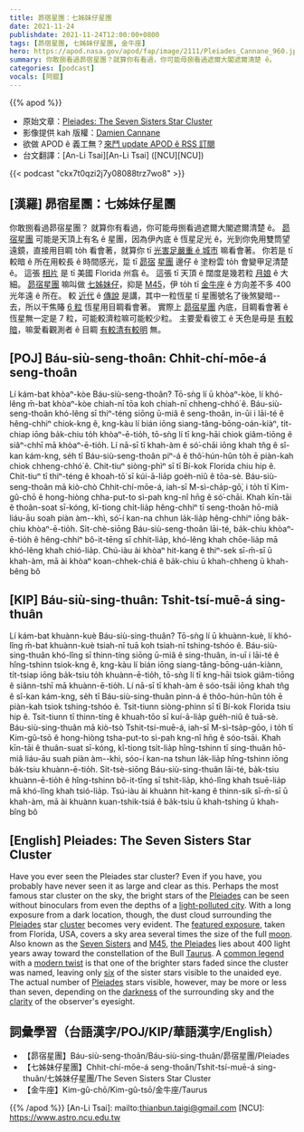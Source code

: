 ```yaml
---
title: 昴宿星團：七姊妹仔星團
date: 2021-11-24
publishdate: 2021-11-24T12:00:00+0800
tags: [昴宿星團, 七姊妹仔星團, 金牛座]
hero: https://apod.nasa.gov/apod/fap/image/2111/Pleiades_Cannane_960.jpg
summary: 你敢捌看過昴宿星團？就算你有看過，你可能毋捌看過遮爾大閣遮爾清楚 ê。
categories: [podcast]
vocals: [阿錕]
---
```


{{% apod %}}

- 原始文章：[Pleiades: The Seven Sisters Star Cluster](https://apod.nasa.gov/apod/ap211124.html)
- 影像提供 kah 版權：[Damien Cannane](https://www.astrobin.com/users/Damien.Cannane/)
- 欲做 APOD ê 義工無？[來鬥 update APOD ê RSS 訂閱](https://asterisk.apod.com/viewtopic.php?f=28&t=42049)
- 台文翻譯：[An-Li Tsai][An-Li Tsai] ([NCU][NCU])

{{< podcast "ckx7t0qzi2j7y08088trz7wo8" >}}

## [漢羅] 昴宿星團：七姊妹仔星團
你敢捌看過昴宿星團？
就算你有看過，你可能毋捌看過遮爾大閣遮爾清楚 ê。
[昴宿星團][Pleiades 1] 可能是天頂上有名 ê 星團，因為伊內底 ê 恆星足光 ê，光到你免用雙筒望遠鏡，直接用目睭 to̍h 看會著，就算你 tī [光害足嚴重 ê 城市][light-polluted city] 嘛看會著。
你若是 tī 較暗 ê 所在用較長 ê 時間感光，踅 tī [昴宿][Pleiades 2] [星團][cluster] 邊仔 ê 塗粉雲 to̍h 會變甲足清楚 ê。
這張 [相片][featured exposure] 是 tī 美國 Florida 州翕 ê。
這張 tī 天頂 ê 闊度是幾若粒 [月娘][moon] ê 大細。
[昴宿星團][the Pleiades] 嘛叫做 [七姊妹仔][Seven Sisters]，抑是 [M45][M45]，伊 to̍h tī [金牛座][Taurus] ê 方向差不多 400 光年遠 ê 所在。
較 [近代][modern twist] ê [傳說][common legend] 是講，其中一粒恆星 tī 星團號名了後煞變暗--去，所以干焦賰 [6 粒][six] 恆星用目睭看會著。
實際上 [昴宿星團][Pleiades 3] 內底，目睭看會著 ê 恆星無一定是 7 粒，可能較濟粒嘛可能較少粒。
主要愛看彼工 ê 天色是毋是 [有較暗][darkness]，嘛愛看觀測者 ê 目睭 [有較清有較明][clarity] 無。


## [POJ] Báu-siù-seng-thoân: Chhit-chí-mōe-á seng-thoân
Lí kám-bat khòaⁿ-kòe Báu-siù-seng-thoân?
Tō-sǹg lí ū khòaⁿ-kòe, lí khó-lêng m̄-bat khòaⁿ-kòe chiah-nī tōa koh chiah-nī chheng-chhó͘ ê.
Báu-siù-seng-thoân khó-lêng sī thiⁿ-téng siōng ū-miâ ê seng-thoân, in-ūi i lāi-té ê hêng-chhiⁿ chiok-kng ê, kng-kàu lí bián iōng siang-tâng-bōng-oán-kiàⁿ, ti̍t-chiap iōng ba̍k-chiu to̍h khòaⁿ-ē-tio̍h, tō-sǹg lí tī kng-hāi chiok giâm-tiōng ê siâⁿ-chhī mā khòaⁿ-ē-tio̍h.
Lí nā-sī tī khah-àm ê só͘-chāi iōng khah tn̂g ê sî-kan kám-kng, se̍h tī Báu-siù-seng-thoân piⁿ-á ê thô͘-hún-hûn to̍h ē piàn-kah chiok chheng-chhó͘ ê.
Chit-tiuⁿ siòng-phìⁿ sī tī Bí-kok Florida chiu hip ê.
Chit-tiuⁿ tī thiⁿ-téng ê khoah-tō͘ sī kúi-ā-lia̍p goe̍h-niû ê tōa-sè.
Báu-siù-seng-thoân mā kiò-chò Chhit-chí-mōe-á, iah-sī M-sì-cha̍p-gō͘, i to̍h tī Kim-gû-chō ê hong-hiòng chha-put-to sì-pah kng-nî hn̄g ê só͘-chāi.
Khah kīn-tāi ê thoân-soat sī-kóng, kî-tiong chi̍t-lia̍p hêng-chhiⁿ tī seng-thoân hō-miâ liáu-āu soah piàn àm--khì, só͘-í kan-na chhun la̍k-lia̍p hêng-chhiⁿ iōng ba̍k-chiu khòaⁿ-ē-tio̍h.
Si̍t-chè-siōng Báu-siù-seng-thoân lāi-té, ba̍k-chiu khòaⁿ-ē-tio̍h ê hêng-chhiⁿ bô-it-tēng sī chhit-lia̍p, khó-lêng khah chōe-lia̍p mā khó-lêng khah chió-lia̍p.
Chú-iàu ài khòaⁿ hit-kang ê thiⁿ-sek sī-m̄-sī ū khah-àm, mā ài khòaⁿ koan-chhek-chiá ê ba̍k-chiu ū khah-chheng ū khah-bêng bô

## [KIP] Báu-siù-sing-thuân: Tshit-tsí-muē-á sing-thuân
Lí kám-bat khuànn-kuè Báu-siù-sing-thuân?
Tō-sǹg lí ū khuànn-kuè, lí khó-lîng m̄-bat khuànn-kuè tsiah-nī tuā koh tsiah-nī tshing-tshóo ê.
Báu-siù-sing-thuân khó-lîng sī thinn-tíng siōng ū-miâ ê sing-thuân, in-uī i lāi-té ê hîng-tshinn tsiok-kng ê, kng-kàu lí bián iōng siang-tâng-bōng-uán-kiànn, ti̍t-tsiap iōng ba̍k-tsiu to̍h khuànn-ē-tio̍h, tō-sǹg lí tī kng-hāi tsiok giâm-tiōng ê siânn-tshī mā khuànn-ē-tio̍h.
Lí nā-sī tī khah-àm ê sóo-tsāi iōng khah tn̂g ê sî-kan kám-kng, se̍h tī Báu-siù-sing-thuân pinn-á ê thôo-hún-hûn to̍h ē piàn-kah tsiok tshing-tshóo ê.
Tsit-tiunn siòng-phìnn sī tī Bí-kok Florida tsiu hip ê.
Tsit-tiunn tī thinn-tíng ê khuah-tōo sī kuí-ā-lia̍p gue̍h-niû ê tuā-sè.
Báu-siù-sing-thuân mā kiò-tsò Tshit-tsí-muē-á, iah-sī M-sì-tsa̍p-gōo, i to̍h tī Kim-gû-tsō ê hong-hiòng tsha-put-to sì-pah kng-nî hn̄g ê sóo-tsāi.
Khah kīn-tāi ê thuân-suat sī-kóng, kî-tiong tsi̍t-lia̍p hîng-tshinn tī sing-thuân hō-miâ liáu-āu suah piàn àm--khì, sóo-í kan-na tshun la̍k-lia̍p hîng-tshinn iōng ba̍k-tsiu khuànn-ē-tio̍h.
Si̍t-tsè-siōng Báu-siù-sing-thuân lāi-té, ba̍k-tsiu khuànn-ē-tio̍h ê hîng-tshinn bô-it-tīng sī tshit-lia̍p, khó-lîng khah tsuē-lia̍p mā khó-lîng khah tsió-lia̍p.
Tsú-iàu ài khuànn hit-kang ê thinn-sik sī-m̄-sī ū khah-àm, mā ài khuànn kuan-tshik-tsiá ê ba̍k-tsiu ū khah-tshing ū khah-bîng bô

## [English] Pleiades: The Seven Sisters Star Cluster
Have you ever seen the Pleiades star cluster?
Even if you have, you probably have never seen it as large and clear as this.
Perhaps the most famous star cluster on the sky, the bright stars of the [Pleiades][Pleiades 1] can be seen without binoculars from even the depths of a [light-polluted city][light-polluted city].
With a long exposure from a dark location, though, the dust cloud surrounding the [Pleiades][Pleiades 2] star [cluster][cluster] becomes very evident.
The [featured exposure][featured exposure], taken from Florida, USA, covers a sky area several times the size of the full [moon][moon].
Also known as the [Seven Sisters][Seven Sisters] and [M45][M45], [the Pleiades][the Pleiades] lies about 400 light years away toward the constellation of the Bull [Taurus][Taurus].
A [common legend][common legend] with a [modern twist][modern twist] is that one of the brighter stars faded since the cluster was named, leaving only [six][six] of the sister stars visible to the unaided eye.
The actual number of [Pleiades][Pleiades 3] stars visible, however, may be more or less than seven, depending on the [darkness][darkness] of the surrounding sky and the [clarity][clarity] of the observer's eyesight.



## 詞彙學習（台語漢字/POJ/KIP/華語漢字/English）
- 【昴宿星團】Báu-siù-seng-thoân/Báu-siù-sing-thuân/昴宿星團/Pleiades
- 【七姊妹仔星團】Chhit-chí-mōe-á seng-thoân/Tshit-tsí-muē-á sing-thuân/七姊妹仔星團/The Seven Sisters Star Cluster
- 【金牛座】Kim-gû-chō/Kim-gû-tsō/金牛座/Taurus


{{% /apod %}}
[An-Li Tsai]: mailto:thianbun.taigi@gmail.com
[NCU]: https://www.astro.ncu.edu.tw

[copyright]: https://apod.nasa.gov/apod/fap/lib/about_apod.html#srapply

[Pleiades 1]:https://en.wikipedia.org/wiki/Pleiades
[light-polluted city]:https://apod.nasa.gov/apod/ap200408.html
[Pleiades 2]:https://apod.nasa.gov/apod/ap091205.html
[cluster]:http://asterisk.apod.com/viewtopic.php?f=24&t=18009
[featured exposure]:https://www.astrobin.com/wlwl01/H/
[moon]:https://solarsystem.nasa.gov/moons/earths-moon/overview/
[Seven Sisters]:http://www.naic.edu/~gibson/pleiades/pleiades_myth.html
[M45]:https://apod.nasa.gov/apod/ap131122.html
[the Pleiades]:https://www.skyandtelescope.com/astronomy-news/observing-news/many-pleiades-can-see10222014/
[Taurus]:https://en.wikipedia.org/wiki/Taurus_(constellation)
[common legend]:http://arxiv.org/ftp/arxiv/papers/0810/0810.1592.pdf
[modern twist]:http://kencroswell.com/GD50.html
[six]:https://i.pinimg.com/originals/a9/b3/21/a9b321789591e2839c773669a5aa03bd.jpg
[Pleiades 3]:http://www.youtube.com/watch?v=p6prI0Zfw80
[darkness]:https://apod.nasa.gov/apod/ap010827.html
[clarity]:http://en.wikipedia.org/wiki/File:Snellen_chart.svg
